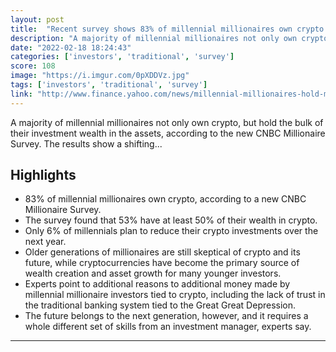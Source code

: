 ```yaml
---
layout: post
title:  "Recent survey shows 83% of millennial millionaires own crypto - of these individuals, over half surveyed have at least 50% of their wealth in crypto, with plans to keep buying more."
description: "A majority of millennial millionaires not only own crypto, but hold the bulk of their investment wealth in the assets, according to the new CNBC Millionaire Survey. The results show a shifting..."
date: "2022-02-18 18:24:43"
categories: ['investors', 'traditional', 'survey']
score: 108
image: "https://i.imgur.com/0pXDDVz.jpg"
tags: ['investors', 'traditional', 'survey']
link: "http://www.finance.yahoo.com/news/millennial-millionaires-hold-most-wealth-230026753.html"
---
```


A majority of millennial millionaires not only own crypto, but hold the bulk of their investment wealth in the assets, according to the new CNBC Millionaire Survey. The results show a shifting...

## Highlights

- 83% of millennial millionaires own crypto, according to a new CNBC Millionaire Survey.
- The survey found that 53% have at least 50% of their wealth in crypto.
- Only 6% of millennials plan to reduce their crypto investments over the next year.
- Older generations of millionaires are still skeptical of crypto and its future, while cryptocurrencies have become the primary source of wealth creation and asset growth for many younger investors.
- Experts point to additional reasons to additional money made by millennial millionaire investors tied to crypto, including the lack of trust in the traditional banking system tied to the Great Great Depression.
- The future belongs to the next generation, however, and it requires a whole different set of skills from an investment manager, experts say.

---
